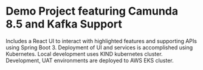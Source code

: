 # Demo Project featuring Camunda 8.5 and Kafka Support
Includes a React UI to interact with highlighted features and supporting APIs using Spring Boot 3. 
Deployment of UI and services is accomplished using Kubernetes. Local development uses KIND kubernetes cluster. 
Development, UAT environments are deployed to AWS EKS cluster. 
